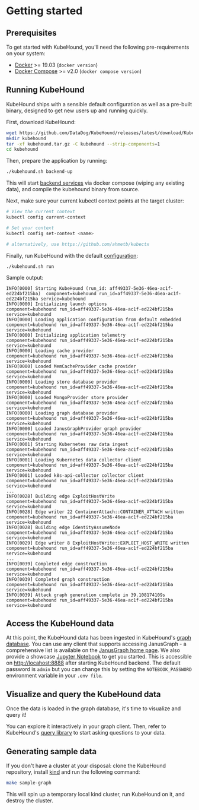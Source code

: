 # Getting started

## Prerequisites

To get started with KubeHound, you'll need the following pre-requirements on your system:

- [Docker](https://docs.docker.com/engine/install/) >= 19.03 (`docker version`)
- [Docker Compose](https://docs.docker.com/compose/compose-file/compose-versioning/) >= v2.0 (`docker compose version`)

## Running KubeHound

KubeHound ships with a sensible default configuration as well as a pre-built binary, designed to get new users up and running quickly. 

First, download KubeHound:

```bash
wget https://github.com/DataDog/KubeHound/releases/latest/download/KubeHound_$(uname -o | sed 's/GNU\///g')_$(uname -m).tar.gz -O kubehound.tar.gz
mkdir kubehound
tar -xf kubehound.tar.gz -C kubehound --strip-components=1
cd kubehound
```

Then, prepare the application by running:

```bash
./kubehound.sh backend-up
```

This will start [backend services](../architecture.md) via docker compose (wiping any existing data), and compile the kubehound binary from source.

Next, make sure your current kubectl context points at the target cluster:

```bash
# View the current context
kubectl config current-context

# Set your context
kubectl config set-context <name>

# alternatively, use https://github.com/ahmetb/kubectx
```

Finally, run KubeHound with the default [configuration](https://github.com/DataDog/KubeHound/blob/main/configs/etc/kubehound.yaml):

```
./kubehound.sh run
```

Sample output:

```text
INFO[0000] Starting KubeHound (run_id: aff49337-5e36-46ea-ac1f-ed224bf215ba)  component=kubehound run_id=aff49337-5e36-46ea-ac1f-ed224bf215ba service=kubehound
INFO[0000] Initializing launch options                   component=kubehound run_id=aff49337-5e36-46ea-ac1f-ed224bf215ba service=kubehound
INFO[0000] Loading application configuration from default embedded  component=kubehound run_id=aff49337-5e36-46ea-ac1f-ed224bf215ba service=kubehound
INFO[0000] Initializing application telemetry            component=kubehound run_id=aff49337-5e36-46ea-ac1f-ed224bf215ba service=kubehound
INFO[0000] Loading cache provider                        component=kubehound run_id=aff49337-5e36-46ea-ac1f-ed224bf215ba service=kubehound
INFO[0000] Loaded MemCacheProvider cache provider        component=kubehound run_id=aff49337-5e36-46ea-ac1f-ed224bf215ba service=kubehound
INFO[0000] Loading store database provider               component=kubehound run_id=aff49337-5e36-46ea-ac1f-ed224bf215ba service=kubehound
INFO[0000] Loaded MongoProvider store provider           component=kubehound run_id=aff49337-5e36-46ea-ac1f-ed224bf215ba service=kubehound
INFO[0000] Loading graph database provider               component=kubehound run_id=aff49337-5e36-46ea-ac1f-ed224bf215ba service=kubehound
INFO[0000] Loaded JanusGraphProvider graph provider      component=kubehound run_id=aff49337-5e36-46ea-ac1f-ed224bf215ba service=kubehound
INFO[0001] Starting Kubernetes raw data ingest           component=kubehound run_id=aff49337-5e36-46ea-ac1f-ed224bf215ba service=kubehound
INFO[0001] Loading Kubernetes data collector client      component=kubehound run_id=aff49337-5e36-46ea-ac1f-ed224bf215ba service=kubehound
INFO[0001] Loaded k8s-api-collector collector client     component=kubehound run_id=aff49337-5e36-46ea-ac1f-ed224bf215ba service=kubehound
...
INFO[0028] Building edge ExploitHostWrite                component=kubehound run_id=aff49337-5e36-46ea-ac1f-ed224bf215ba service=kubehound
INFO[0028] Edge writer 22 ContainerAttach::CONTAINER_ATTACH written  component=kubehound run_id=aff49337-5e36-46ea-ac1f-ed224bf215ba service=kubehound
INFO[0028] Building edge IdentityAssumeNode              component=kubehound run_id=aff49337-5e36-46ea-ac1f-ed224bf215ba service=kubehound
INFO[0029] Edge writer 8 ExploitHostWrite::EXPLOIT_HOST_WRITE written  component=kubehound run_id=aff49337-5e36-46ea-ac1f-ed224bf215ba service=kubehound
...
INFO[0039] Completed edge construction                   component=kubehound run_id=aff49337-5e36-46ea-ac1f-ed224bf215ba service=kubehound
INFO[0039] Completed graph construction                  component=kubehound run_id=aff49337-5e36-46ea-ac1f-ed224bf215ba service=kubehound
INFO[0039] Attack graph generation complete in 39.108174109s  component=kubehound run_id=aff49337-5e36-46ea-ac1f-ed224bf215ba service=kubehound
```


## Access the KubeHound data

At this point, the KubeHound data has been ingested in KubeHound's [graph database](../architecture.md). 
You can use any client that supports accessing JanusGraph - a comprehensive list is available on the [JanusGraph home page](https://janusgraph.org/). We also provide a showcase [Jupyter Notebook](../../deployments/kubehound/notebook/KubeHound.ipynb) to get you started. This is accessible on [http://locahost:8888](http://locahost:8888) after starting KubeHound backend. The default password is `admin` but you can change this by setting the `NOTEBOOK_PASSWORD` environment variable in your `.env file`.

## Visualize and query the KubeHound data

Once the data is loaded in the graph database, it's time to visualize and query it! 

You can explore it interactively in your graph client. Then, refer to KubeHound's [query library](../queries/index.md) to start asking questions to your data.

## Generating sample data

If you don't have a cluster at your disposal: clone the KubeHound repository, install [kind](https://kind.sigs.k8s.io/#installation-and-usage) and run the following command:

```bash
make sample-graph
```

This will spin up a temporary local kind cluster, run KubeHound on it, and destroy the cluster.

